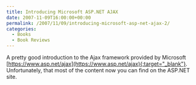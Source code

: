 ```yaml
---
title: Introducing Microsoft ASP.NET AJAX
date: 2007-11-09T16:00:00+00:00
permalink: /2007/11/09/introducing-microsoft-asp-net-ajax-2/
categories:
  - Books
  - Book Reviews
---
```

A pretty good introduction to the Ajax framework provided by Microsoft [https://www.asp.net/ajax](https://www.asp.net/ajax){:target="_blank"}. Unfortunately, that most of the content now you can find on the ASP.NET site.
